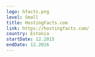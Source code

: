 ```yaml
---
logo: hfacts.png
level: Small
title: HostingFacts.com
link: https://hostingfacts.com/
country: Estonia
startDate: 12.2015
endDate: 12.2016
---
```

